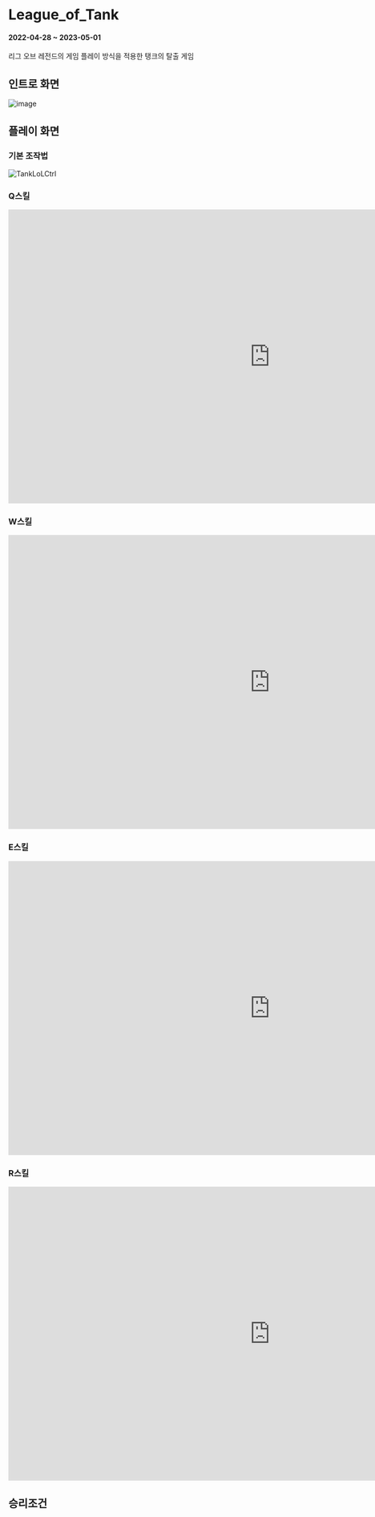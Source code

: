 # League_of_Tank
#### 2022-04-28 ~ 2023-05-01
리그 오브 레전드의 게임 플레이 방식을 적용한 탱크의 탈출 게임

## 인트로 화면
![image](https://github.com/macaroonlove/League_of_Tank/assets/87137181/74ada7ec-b90a-4b35-bb70-5d7b778daf93)

## 플레이 화면
### 기본 조작법
![TankLoLCtrl](https://github.com/macaroonlove/League_of_Tank/assets/87137181/2d2dc778-f65e-42ff-bb54-1cbe4accf28e)

### Q스킬
<iframe width="1044" height="587" src="https://youtu.be/fsPg4kY4Rkk" frameborder="0" allow="accelerometer; autoplay; encrypted-media; gyroscope; picture-in-picture" allowfullscreen></iframe>

### W스킬
<iframe width="1044" height="587" src="https://youtu.be/l2fCeJR5EM4" frameborder="0" allow="accelerometer; autoplay; encrypted-media; gyroscope; picture-in-picture" allowfullscreen></iframe>

### E스킬
<iframe width="1044" height="587" src="https://youtu.be/hdLVxpaOKfo" frameborder="0" allow="accelerometer; autoplay; encrypted-media; gyroscope; picture-in-picture" allowfullscreen></iframe>

### R스킬
<iframe width="1044" height="587" src="https://youtu.be/EqdfgegfNI8" frameborder="0" allow="accelerometer; autoplay; encrypted-media; gyroscope; picture-in-picture" allowfullscreen></iframe>

## 승리조건
